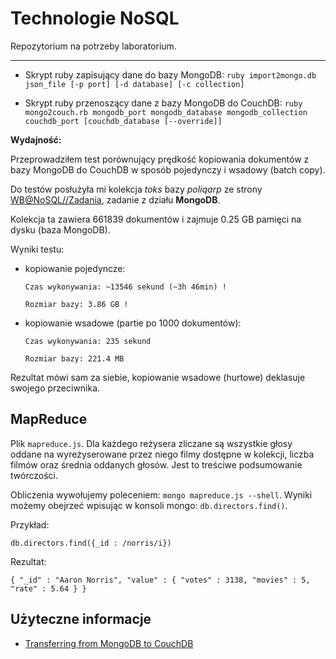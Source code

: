 Technologie NoSQL
=================

Repozytorium na potrzeby laboratorium.

---------------------

* Skrypt ruby zapisujący dane do bazy MongoDB:
`ruby import2mongo.db json_file [-p port] [-d database] [-c collection]`

* Skrypt ruby przenoszący dane z bazy MongoDB do CouchDB:
`ruby mongo2couch.rb mongodb_port mongodb_database mongodb_collection couchdb_port [couchdb_database [--override]]`

 **Wydajność:**

 Przeprowadziłem test porównujący prędkość kopiowania dokumentów z bazy MongoDB do CouchDB w sposób pojedynczy i wsadowy (batch copy).

 Do testów posłużyła mi kolekcja *toks* bazy *poliqarp* ze strony [WB@NoSQL//Zadania](http://wbzyl.inf.ug.edu.pl/nosql/zadania), zadanie z działu **MongoDB**.

 Kolekcja ta zawiera 661839 dokumentów i zajmuje 0.25 GB pamięci na dysku (baza MongoDB).

 Wyniki testu:

 * kopiowanie pojedyncze:
 
     `Czas wykonywania: ~13546 sekund (~3h 46min) !`

     `Rozmiar bazy: 3.86 GB !`

 * kopiowanie wsadowe (partie po 1000 dokumentów):

     `Czas wykonywania: 235 sekund`

     `Rozmiar bazy: 221.4 MB`

 Rezultat mówi sam za siebie, kopiowanie wsadowe (hurtowe) deklasuje swojego przeciwnika.

MapReduce
---------

Plik `mapreduce.js`. Dla każdego reżysera zliczane są wszystkie głosy oddane na wyreżyserowane przez niego filmy dostępne w kolekcji, liczba filmów oraz średnia oddanych głosów. Jest to treściwe podsumowanie twórczości.

Obliczenia wywołujemy poleceniem: `mongo mapreduce.js --shell`. Wyniki możemy obejrzeć wpisując w konsoli mongo: `db.directors.find()`.

Przykład:

`db.directors.find({_id : /norris/i})`

Rezultat:

`{ "_id" : "Aaron Norris", "value" : { "votes" : 3138, "movies" : 5, "rate" : 5.64 } }`

## Użyteczne informacje

* [Transferring from MongoDB to CouchDB](http://lukeberndt.com/2011/transferring-from-mongodb-to-couchdb/)
